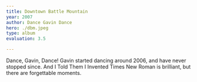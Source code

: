 ```yaml
---
title: Downtown Battle Mountain
year: 2007
author: Dance Gavin Dance
hero: ./dbm.jpeg
type: album
evaluation: 3.5

---
```


Dance, Gavin, Dance! Gavin started dancing around 2006, and have never stopped since. And I Told Them I Invented Times New Roman is brilliant, but there are forgettable moments.
